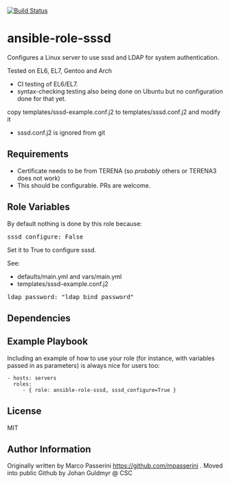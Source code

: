 [![Build Status](https://travis-ci.org/CSC-IT-Center-for-Science/ansible-role-sssd.svg?branch=master)](https://travis-ci.org/CSC-IT-Center-for-Science/ansible-role-sssd)

ansible-role-sssd
=========

Configures a Linux server to use sssd and LDAP for system authentication.

Tested on EL6, EL7, Gentoo and Arch

 - CI testing of EL6/EL7. 
 - syntax-checking testing also being done on Ubuntu but no configuration done for that yet.

copy templates/sssd-example.conf.j2 to templates/sssd.conf.j2 and modify it
 - sssd.conf.j2 is ignored from git

Requirements
------------

 - Certificate needs to be from TERENA (so _probably_ others or TERENA3 does not work)
  - This should be configurable. PRs are welcome.

Role Variables
--------------

By default nothing is done by this role because:
<pre>
sssd_configure: False
</pre>

Set it to True to configure sssd.

See:
 - defaults/main.yml and vars/main.yml
 - templates/sssd-example.conf.j2

<pre>
ldap_password: "ldap_bind_password"
</pre>
Dependencies
------------


Example Playbook
----------------

Including an example of how to use your role (for instance, with variables passed in as parameters) is always nice for users too:

    - hosts: servers
      roles:
         - { role: ansible-role-sssd, sssd_configure=True }

License
-------

MIT

Author Information
------------------

Originally written by Marco Passerini https://github.com/mpasserini . Moved into public Github by Johan Guldmyr @ CSC
